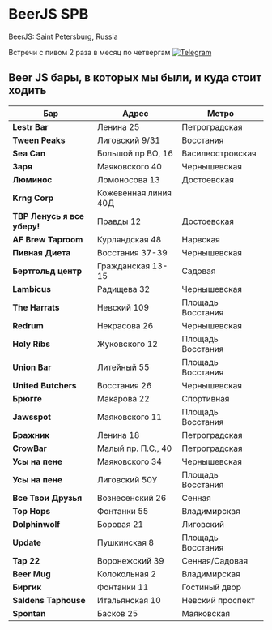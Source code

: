 # BeerJS SPB

BeerJS: Saint Petersburg, Russia

Встречи с пивом 2 раза в месяц по четвергам
[![Telegram](https://img.shields.io/badge/telegram-join%20chat-blue.svg?style=flat)](https://t.me/beerjs_spb)


## Beer JS бары, в которых мы были, и куда стоит ходить

| Бар                         | Адрес                | Метро             |
| --------------------------- | -------------------- | ----------------- |
| **Lestr Bar**               | Ленина 25            | Петроградская     |
| **Tween Peaks**             | Лиговский 9/31       | Восстания         |
| **Sea Can**                 | Большой пр ВО, 16    | Василеостровская  |
| **Заря**                    | Маяковского 40       | Чернышевская      |
| **Люминос**                 | Ломоносова 13        | Достоевская       |
| **Krng Corp**               | Кожевенная линия 40Д |                   |
| **TBP Ленусь я все уберу!** | Правды 12            | Достоевская       |
| **AF Brew Taproom**         | Курляндская 48       | Нарвская          |
| **Пивная Диета**            | Восстания 37-39      | Чернышевская      |
| **Бертгольд центр**         | Гражданская 13-15    | Садовая           |
| **Lambicus**                | Радищева 32          | Чернышевская      |
| **The Harrats**             | Невский 109          | Площадь Восстания |
| **Redrum**                  | Некрасова 26         | Чернышевская      |
| **Holy Ribs**               | Жуковского 12        | Площадь Восстания |
| **Union Bar**               | Литейный 55          | Площадь Восстания |
| **United Butchers**         | Восстания 26         | Чернышевская      |
| **Брюгге**                  | Макарова 22          | Спортивная        |
| **Jawsspot**                | Маяковского 11       | Площадь Восстания |
| **Бражник**                 | Ленина 18            | Петроградская     |
| **CrowBar**                 | Малый пр. П.С., 40   | Петроградская     |
| **Усы на пене**             | Маяковского 34       | Чернышевская      |
| **Усы на пене**             | Лиговский 50У        | Площадь Восстания |
| **Все Твои Друзья**         | Вознесенский 26      | Сенная            |
| **Top Hops**                | Фонтанки 55          | Владимирская      |
| **Dolphinwolf**             | Боровая 21           | Лиговский         |
| **Update**                  | Пушкинская 8         | Площадь Восстания |
| **Tap 22**                  | Воронежский 39       | Сенная/Садовая    |
| **Beer Mug**                | Колокольная 2        | Владимирская      |
| **Биргик**                  | Фонтанки 11          | Гостиный двор     |
| **Saldens Taphouse**        | Итальянская 10       | Невский проспект  |
| **Spontan**                 | Басков 25            | Маяковская        |
